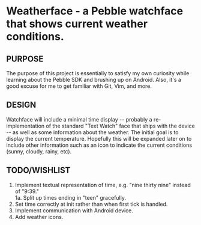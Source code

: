 Weatherface - a Pebble watchface that shows current weather conditions.
=================
PURPOSE
-----------------
The purpose of this project is essentially to satisfy my own curiosity while learning about the Pebble SDK and brushing up on Android. Also, it's a good excuse for me to get familiar with Git, Vim, and more.

DESIGN
----------------
Watchface will include a minimal time display -- probably a re-implementation of the standard "Text Watch" face that ships with the device --  as well as some information about the weather. The initial goal is to display the current temperature. Hopefully this will be expanded later on to include other information such as an icon to indicate the current conditions (sunny, cloudy, rainy, etc).

TODO/WISHLIST
---------------
1. Implement textual representation of time, e.g. "nine thirty nine" instead of "9:39."  
	1a. Split up times ending in "teen" gracefully.
2. Set time correctly at init rather than when first tick is handled.
3. Implement communication with Android device.
4. Add weather icons.
